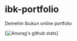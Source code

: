 # ibk-portfolio
Demehin Ibukun online portfolio

[![Anurag's github stats](https://github-readme-stats.vercel.app/api?username=hokagedemehin&theme=tokyonight&show_icons=true)]

